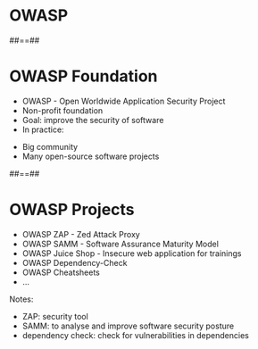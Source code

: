 <!-- .slide: class="transition" -->
# OWASP



##==##

# OWASP Foundation

- OWASP - Open Worldwide Application Security Project
- Non-profit foundation
- Goal: improve the security of software
- In practice:
<!-- .element: class="list-fragment" -->
  - Big community
  - Many open-source software projects
<!-- .element: class="list-fragment" -->



##==##

# OWASP Projects

- OWASP ZAP - Zed Attack Proxy
- OWASP SAMM - Software Assurance Maturity Model
- OWASP Juice Shop - Insecure web application for trainings
- OWASP Dependency-Check
- OWASP Cheatsheets
- ...
<!-- .element: class="list-fragment" -->

Notes:
- ZAP: security tool 
- SAMM: to analyse and improve software security posture
- dependency check: check for vulnerabilities in dependencies
